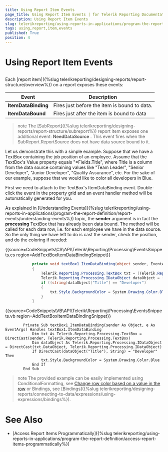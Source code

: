 ```yaml
---
title: Using Report Item Events
page_title: Using Report Item Events | for Telerik Reporting Documentation
description: Using Report Item Events
slug: telerikreporting/using-reports-in-applications/program-the-report-definition/report-events/using-report-item-events
tags: using,report,item,events
published: True
position: 4
---
```


# Using Report Item Events



## 

Each [report item]({%slug telerikreporting/designing-reports/report-structure/overview%}) on a report exposes these events:
        




| Event | Description |
| ------ | ------ |
| __ItemDataBinding__ |Fires just before the item is bound to data.|
| __ItemDataBound__ |Fires just after the item is bound to data|




>note The [SubReport]({%slug telerikreporting/designing-reports/report-structure/subreport%}) report item exposes one additional event:             __NeedDataSource__ . This event fires when the SubReport.ReportSource does not have data source bound to it.          


Let us demonstrate this with a simple example. Suppose that we have a TextBox containing the job position of an employee.
          Assume that the TextBox's Value property equals "=Fields.Title", where Title is a column from the data source containing values like 
          "Team Leader", "Senior Developer", "Junior Developer", "Quality Assurance", etc. For the sake of our example, suppose that we would 
          like to color all developers in Blue.

First we need to attach to the TextBox's ItemDataBinding event. Double-click the event in the property grid
          and an event handler method will be automatically generated for you.
        

As explained in [Understanding Events]({%slug telerikreporting/using-reports-in-applications/program-the-report-definition/report-events/understanding-events%}) topic, the
          __sender__ argument is in fact the __processing__ TextBox that
          has already been data bound. The method will be called for each data row, i.e. for each employee we have in the
          data source. So the only thing we have left to do is cast the sender, check the position, and do the coloring if
          needed:
        

{{source=CodeSnippets\CS\API\Telerik\Reporting\Processing\EventsSnippets.cs region=AddTextBoxItemDataBindingSnippet}}
````C#
	        private void textBox1_ItemDataBinding(object sender, EventArgs e)
	        {
	            Telerik.Reporting.Processing.TextBox txt = (Telerik.Reporting.Processing.TextBox)sender;
	            Telerik.Reporting.Processing.IDataObject dataObject = (Telerik.Reporting.Processing.IDataObject)txt.DataObject;
	            if ((string)dataObject["Title"] == "Developer")
	            {
	                txt.Style.BackgroundColor = System.Drawing.Color.Blue;
	            }
	        }
````



{{source=CodeSnippets\VB\API\Telerik\Reporting\Processing\EventsSnippets.vb region=AddTextBoxItemDataBindingSnippet}}
````VB
	    Private Sub textBox1_ItemDataBinding(sender As Object, e As EventArgs) Handles textBox1.ItemDataBinding
	        Dim txt As Telerik.Reporting.Processing.TextBox = DirectCast(sender, Telerik.Reporting.Processing.TextBox)
	        Dim dataObject As Telerik.Reporting.Processing.IDataObject = DirectCast(txt.DataObject, Telerik.Reporting.Processing.IDataObject)
	        If DirectCast(dataObject("Title"), String) = "Developer" Then
	            txt.Style.BackgroundColor = System.Drawing.Color.Blue
	        End If
	    End Sub
````



>note The provided example can be easily implemented using ConditionalFormatting, see            [Change row color based on a value in the row](https://docs.telerik.com/reporting/knowledge-base/change-row-color-based-on-value)            or Bindings, see [Bindings]({%slug telerikreporting/designing-reports/connecting-to-data/expressions/using-expressions/bindings%}).          


# See Also

 * [Access Report Items Programmatically]({%slug telerikreporting/using-reports-in-applications/program-the-report-definition/access-report-items-programmatically%})
